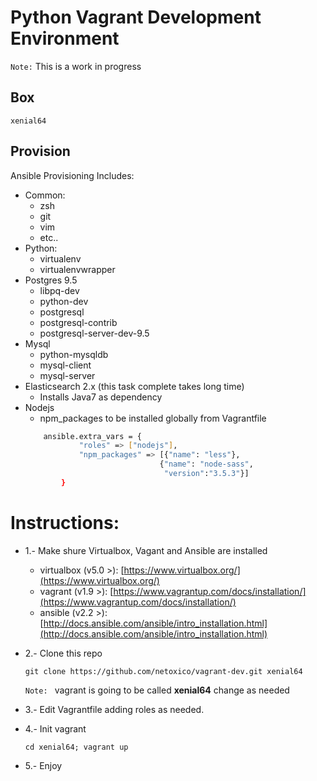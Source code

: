 # Python Vagrant Development Environment

`Note:` This is a work in progress

## Box

`xenial64`

## Provision

Ansible Provisioning Includes:
* Common:
    * zsh
    * git
    * vim
    * etc..
* Python:
    * virtualenv
    * virtualenvwrapper
* Postgres 9.5
    * libpq-dev
    * python-dev
    * postgresql
    * postgresql-contrib
    * postgresql-server-dev-9.5
* Mysql
    * python-mysqldb
    * mysql-client
    * mysql-server
* Elasticsearch 2.x (this task complete takes long time)
    * Installs Java7 as dependency
* Nodejs
    * npm_packages to be installed globally from Vagrantfile
    ```sh
        ansible.extra_vars = {
                "roles" => ["nodejs"],
                "npm_packages" => [{"name": "less"},
                                  {"name": "node-sass",
                                   "version":"3.5.3"}]
            }
    ```
# Instructions:

* 1.- Make shure Virtualbox, Vagant and Ansible are installed
    * virtualbox (v5.0 >): [https://www.virtualbox.org/](https://www.virtualbox.org/)
    * vagrant (v1.9 >): [https://www.vagrantup.com/docs/installation/](https://www.vagrantup.com/docs/installation/)
    * ansible (v2.2 >): [http://docs.ansible.com/ansible/intro_installation.html](http://docs.ansible.com/ansible/intro_installation.html)

* 2.- Clone this repo
    ```
    git clone https://github.com/netoxico/vagrant-dev.git xenial64
    ```
    `Note: ` vagrant is going to be called **xenial64** change as needed
* 3.- Edit Vagrantfile adding roles as needed.
* 4.- Init vagrant
    ```
    cd xenial64; vagrant up
    ```
* 5.- Enjoy
